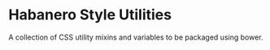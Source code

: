 # Habanero Style Utilities

A collection of CSS utility mixins and variables to be packaged using bower.

